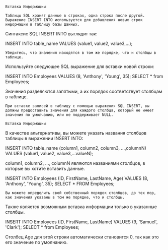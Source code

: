 ```roomsql
Вставка Информации
```

```roomsql
Таблицы SQL хранят данные в строках, одна строка после другой. Выражение INSERT INTO используется для добавления новых строк информации в таблицу базы данных.
```

Синтаксис SQL INSERT INTO выглядит так:

INSERT INTO table_name
VALUES (value1, value2, value3,...);

```roomsql
Убедитесь, что значения находятся в том же порядке, что и столбцы в таблице.
```

Используйте следующее SQL выражение для вставки новой строки:

INSERT INTO Employees 
VALUES (8, 'Anthony', 'Young', 35);
SELECT * from Employees;

Значения разделяются запятыми, а их порядок соответствует столбцам в таблице.

```roomsql
При вставке записей в таблицу с помощью выражения SQL INSERT, вы должны предоставить значения для каждого столбца, который не имеет значения по умолчанию, или не поддерживает NULL.
```

```roomsql
Вставка Информации
```

В качестве альтернативы, вы можете указать названия столбцов таблицы в выражении INSERT INTO:

INSERT INTO table_name (column1, column2, column3, ...,columnN)  
VALUES (value1, value2, value3,...valueN);

column1, column2, ..., columnN являются названиями столбцов, в которые вы хотите вставить данные.

INSERT INTO Employees (ID, FirstName, LastName, Age)
VALUES (8, 'Anthony', 'Young', 35);
SELECT * FROM Employees; 

```roomsql
Вы можете определить свой собственный порядок столбцов, до тех пор, как значения указаны в том же порядке, что и столбцы.
```

Также является возможным вставка информации только в указанные столбцы.

INSERT INTO Employees (ID, FirstName, LastName) 
VALUES (9, 'Samuel', 'Clark');
SELECT * from Employees;

Столбец Age для этой строки автоматически становится 0, так как это его значение по умолчанию.

